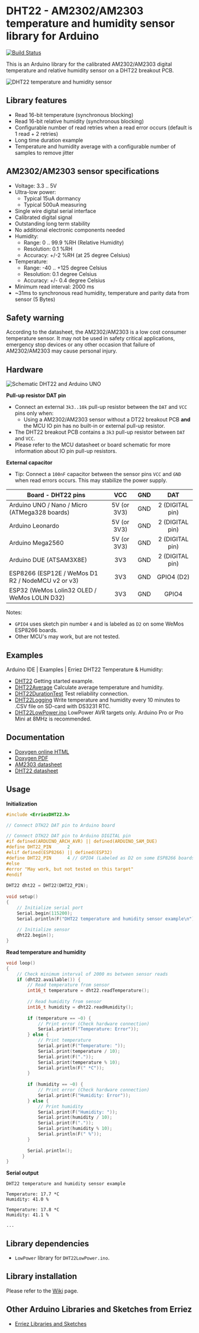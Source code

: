 # DHT22 - AM2302/AM2303 temperature and humidity sensor library for Arduino
[![Build Status](https://travis-ci.org/Erriez/ErriezDHT22.svg?branch=master)](https://travis-ci.org/Erriez/ErriezDHT22)

This is an Arduino library for the calibrated AM2302/AM2303 digital temperature and relative humidity sensor on a DHT22 breakout PCB.

![DHT22 temperature and humidity sensor](https://raw.githubusercontent.com/Erriez/ErriezDHT22/master/extras/AM2302_DHT22_sensor.png)


## Library features

- Read 16-bit temperature (synchronous blocking)
- Read 16-bit relative humidity (synchronous blocking)
- Configurable number of read retries when a read error occurs (default is 1 read + 2 retries)
- Long time duration example
- Temperature and humidity average with a configurable number of samples to remove jitter


## AM2302/AM2303 sensor specifications

- Voltage: 3.3 .. 5V
- Ultra-low power:
  - Typical 15uA dormancy
  - Typical 500uA measuring
- Single wire digital serial interface
- Calibrated digital signal
- Outstanding long term stability
- No additional electronic components needed
- Humidity:
  - Range: 0 .. 99.9 %RH (Relative Humidity)
  - Resolution:  0.1 %RH
  - Accuracy: +/-2 %RH (at 25 degree Celsius)
- Temperature:
  - Range: -40 .. +125 degree Celsius
  - Resolution: 0.1 degree Celsius
  - Accuracy: +/- 0.4 degree Celsius
- Minimum read interval: 2000 ms
- ~31ms to synchronous read humidity, temperature and parity data from sensor (5 Bytes)


## Safety warning

According to the datasheet, the AM2302/AM2303 is a low cost consumer temperature sensor. It may not
be used in safety critical applications, emergency stop devices or any other occasion that failure
of AM2302/AM2303 may cause personal injury.


## Hardware

![Schematic DHT22 and Arduino UNO](https://raw.githubusercontent.com/Erriez/ErriezDHT22/master/extras/DHT22_Arduino_UNO.png)

**Pull-up resistor DAT pin**

* Connect an external ```3k3..10k``` pull-up resistor between the ```DAT``` and ```VCC``` pins only when:
  * Using a AM2302/AM2303 sensor without a DT22 breakout PCB **and** the MCU IO pin has no built-in or external pull-up resistor.
* The DHT22 breakout PCB contains a ```3k3``` pull-up resistor between ```DAT``` and ```VCC```.
* Please refer to the MCU datasheet or board schematic for more information about IO pin pull-up resistors.

**External capacitor**

* Tip: Connect a ```100nF``` capacitor between the sensor pins ```VCC``` and ```GND``` when read errors occurs. This may stabilize the power supply.

| Board - DHT22 pins                                |     VCC     | GND  |       DAT       |
| ------------------------------------------------- | :---------: | :--: | :-------------: |
| Arduino UNO / Nano / Micro (ATMega328 boards)     | 5V (or 3V3) | GND  | 2 (DIGITAL pin) |
| Arduino Leonardo                                  | 5V (or 3V3) | GND  | 2 (DIGITAL pin) |
| Arduino Mega2560                                  | 5V (or 3V3) | GND  | 2 (DIGITAL pin) |
| Arduino DUE (ATSAM3X8E)                           |     3V3     | GND  | 2 (DIGITAL pin) |
| ESP8266 (ESP12E / WeMos D1 R2 / NodeMCU v2 or v3) |     3V3     | GND  |   GPIO4 (D2)    |
| ESP32 (WeMos Lolin32 OLED / WeMos LOLIN D32)      |     3V3     | GND  |      GPIO4      |

Notes: 

* ```GPIO4``` uses sketch pin number ```4``` and is labeled as ```D2``` on some WeMos ESP8266 boards.
* Other MCU's may work, but are not tested.


## Examples

Arduino IDE | Examples | Erriez DHT22 Temperature & Humidity:

* [DHT22](https://github.com/Erriez/ErriezDHT22/blob/master/examples/DHT22/DHT22.ino) Getting started example.
* [DHT22Average](https://github.com/Erriez/ErriezDHT22/blob/master/examples/DHT22Average/DHT22Average.ino) Calculate average temperature and humidity.
* [DHT22DurationTest](https://github.com/Erriez/ErriezDHT22/blob/master/examples/DHT22DurationTest/DHT22DurationTest.ino) Test reliability connection.
* [DHT22Logging](https://github.com/Erriez/ErriezDHT22/blob/master/examples/DHT22Logging/DHT22Logging.ino) Write temperature and humidity every 10 minutes to .CSV file on SD-card with DS3231 RTC.
* [DHT22LowPower.ino]() LowPower AVR targets only. Arduino Pro or Pro Mini at 8MHz is recommended. 


## Documentation

* [Doxygen online HTML](https://erriez.github.io/ErriezDHT22)
* [Doxygen PDF](https://github.com/Erriez/ErriezDHT22/raw/gh-pages/latex/ErriezDHT22.pdf)
* [AM2303 datasheet](https://raw.githubusercontent.com/Erriez/ErriezDHT22/master/extras/AM2303_datasheet.pdf)
* [DHT22 datasheet](https://www.google.com/search?q=DHT22+datasheet)


## Usage

**Initialization**

```c++
#include <ErriezDHT22.h>

// Connect DTH22 DAT pin to Arduino board

// Connect DTH22 DAT pin to Arduino DIGITAL pin
#if defined(ARDUINO_ARCH_AVR) || defined(ARDUINO_SAM_DUE)
#define DHT22_PIN      2
#elif defined(ESP8266) || defined(ESP32)
#define DHT22_PIN      4 // GPIO4 (Labeled as D2 on some ESP8266 boards)
#else
#error "May work, but not tested on this target"
#endif
  
DHT22 dht22 = DHT22(DHT22_PIN);
  
void setup()
{
    // Initialize serial port
    Serial.begin(115200);
    Serial.println(F("DHT22 temperature and humidity sensor example\n"));
    
    // Initialize sensor
    dht22.begin();
}
```


**Read temperature and humidity**

```c++
void loop()
{
    // Check minimum interval of 2000 ms between sensor reads
    if (dht22.available()) {
        // Read temperature from sensor
        int16_t temperature = dht22.readTemperature();
  
        // Read humidity from sensor
        int16_t humidity = dht22.readHumidity();
  
        if (temperature == ~0) {
            // Print error (Check hardware connection)
            Serial.print(F("Temperature: Error"));
        } else {
            // Print temperature
            Serial.print(F("Temperature: "));
            Serial.print(temperature / 10);
            Serial.print(F("."));
            Serial.print(temperature % 10);
            Serial.println(F(" *C"));
        }
  
        if (humidity == ~0) {
            // Print error (Check hardware connection)
            Serial.print(F("Humidity: Error"));
        } else {
            // Print humidity
            Serial.print(F("Humidity: "));
            Serial.print(humidity / 10);
            Serial.print(F("."));
            Serial.print(humidity % 10);
            Serial.println(F(" %"));
        }
        
        Serial.println();
      }
}
```


**Serial output**

```
DHT22 temperature and humidity sensor example
  
Temperature: 17.7 *C
Humidity: 41.0 %
  
Temperature: 17.8 *C
Humidity: 41.1 %
  
...
```


## Library dependencies

* ```LowPower``` library for ```DHT22LowPower.ino```.


## Library installation

Please refer to the [Wiki](https://github.com/Erriez/ErriezArduinoLibrariesAndSketches/wiki) page.


## Other Arduino Libraries and Sketches from Erriez

* [Erriez Libraries and Sketches](https://github.com/Erriez/ErriezArduinoLibrariesAndSketches)
